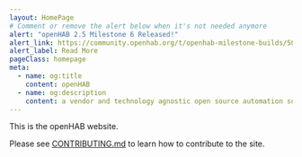 ```yaml
---
layout: HomePage
# Comment or remove the alert below when it's not needed anymore
alert: "openHAB 2.5 Milestone 6 Released!"
alert_link: https://community.openhab.org/t/openhab-milestone-builds/50359/531?u=kai
alert_label: Read More
pageClass: homepage
meta:
  - name: og:title
    content: openHAB
  - name: og:description
    content: a vendor and technology agnostic open source automation software for your home
---
```


This is the openHAB website.

Please see [CONTRIBUTING.md](CONTRIBUTING.md) to learn how to contribute to the site.
